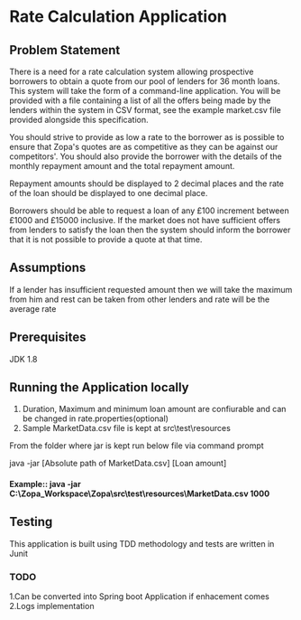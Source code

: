 # Rate Calculation Application

## Problem Statement
There is a need for a rate calculation system allowing prospective borrowers to obtain a quote from
our pool of lenders for 36 month loans. This system will  take the form of a command-line application.
You will be provided with a file containing a list of all the offers being made by the lenders within the system in CSV format, see the example market.csv file provided alongside this specification.

You should strive to provide as low a rate to the borrower as is possible to ensure that Zopa's quotes are as
competitive as they can be against our competitors'. You should also provide the borrower with the details of the
monthly repayment amount and the total repayment amount.

Repayment amounts should be displayed to 2 decimal places and the rate of the  loan should be displayed to one decimal
place.

Borrowers should be able to request a loan of any £100 increment between £1000 and £15000 inclusive.
If the market does not have sufficient offers from lenders to satisfy the loan then the system should
inform the borrower that it is not possible to provide a quote at that time.

## Assumptions
If a lender has insufficient requested amount then we will take the maximum from him and rest can be taken from other lenders and rate will be the average rate

## Prerequisites
JDK 1.8

## Running the Application locally
1. Duration, Maximum and minimum loan amount are confiurable and can be changed in rate.properties(optional)
2. Sample MarketData.csv file is kept at src\test\resources

From the folder where jar is kept run below file via command prompt

  java -jar [Absolute path of MarketData.csv] [Loan amount]
 #### Example:: java -jar C:\Zopa_Workspace\Zopa\src\test\resources\MarketData.csv 1000

## Testing
This application is built using TDD methodology and tests are written in Junit

### TODO
1.Can be converted into Spring boot Application if enhacement comes
2.Logs implementation